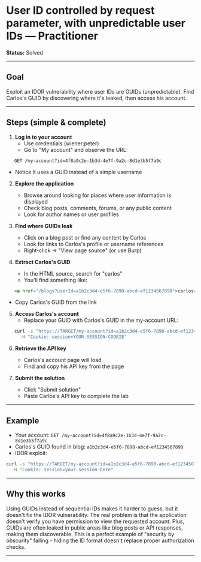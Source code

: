 # User ID controlled by request parameter, with unpredictable user IDs — Practitioner

**Status:** Solved

---

## Goal

Exploit an IDOR vulnerability where user IDs are GUIDs (unpredictable). Find Carlos's GUID by discovering where it's leaked, then access his account.

---

## Steps (simple & complete)

1. **Log in to your account**
   - Use credentials (wiener:peter)
   - Go to "My account" and observe the URL:
```
   GET /my-account?id=4f8a9c2e-1b3d-4e7f-9a2c-8d1e3b5f7a9c
```
   - Notice it uses a GUID instead of a simple username

2. **Explore the application**
   - Browse around looking for places where user information is displayed
   - Check blog posts, comments, forums, or any public content
   - Look for author names or user profiles

3. **Find where GUIDs leak**
   - Click on a blog post or find any content by Carlos
   - Look for links to Carlos's profile or username references
   - Right-click → "View page source" (or use Burp)

4. **Extract Carlos's GUID**
   - In the HTML source, search for "carlos"
   - You'll find something like:
```html
   <a href="/blogs?userId=a1b2c3d4-e5f6-7890-abcd-ef1234567890">carlos</a>
```
   - Copy Carlos's GUID from the link

5. **Access Carlos's account**
   - Replace your GUID with Carlos's GUID in the my-account URL:
```bash
   curl -s "https://TARGET/my-account?id=a1b2c3d4-e5f6-7890-abcd-ef1234567890" \
     -H "Cookie: session=YOUR-SESSION-COOKIE"
```

6. **Retrieve the API key**
   - Carlos's account page will load
   - Find and copy his API key from the page

7. **Submit the solution**
   - Click "Submit solution"
   - Paste Carlos's API key to complete the lab

---

## Example

- Your account: `GET /my-account?id=4f8a9c2e-1b3d-4e7f-9a2c-8d1e3b5f7a9c`
- Carlos's GUID found in blog: `a1b2c3d4-e5f6-7890-abcd-ef1234567890`
- IDOR exploit:
```bash
curl -s "https://TARGET/my-account?id=a1b2c3d4-e5f6-7890-abcd-ef1234567890" \
  -H "Cookie: session=your-session-here"
```

---

## Why this works

Using GUIDs instead of sequential IDs makes it harder to guess, but it doesn't fix the IDOR vulnerability. The real problem is that the application doesn't verify you have permission to view the requested account. Plus, GUIDs are often leaked in public areas like blog posts or API responses, making them discoverable. This is a perfect example of "security by obscurity" failing - hiding the ID format doesn't replace proper authorization checks.

---
